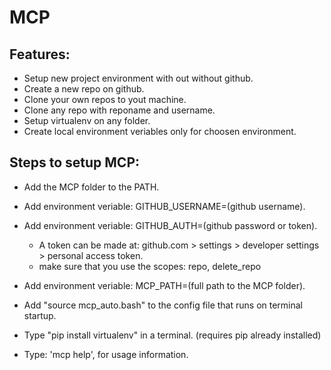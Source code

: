 # MCP
## Features:
- Setup new project environment with out without github.
- Create a new repo on github.
- Clone your own repos to yout machine.
- Clone any repo with reponame and username.
- Setup virtualenv on any folder.
- Create local environment veriables only for choosen environment.
## Steps to setup MCP:
- Add the MCP folder to the PATH.
- Add environment veriable: GITHUB_USERNAME=(github username).
- Add environment veriable: GITHUB_AUTH=(github password or token).
  - A token can be made at: github.com > settings > developer settings > personal access token.
  - make sure that you use the scopes: repo, delete_repo
- Add environment veriable: MCP_PATH=(full path to the MCP folder).
- Add "source mcp_auto.bash" to the config file that runs on terminal startup.
- Type "pip install virtualenv" in a terminal. (requires pip already installed)
  
- Type: 'mcp help', for usage information.
